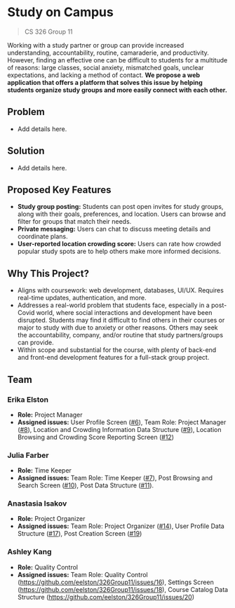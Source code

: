 # Study on Campus
> CS 326 Group 11

Working with a study partner or group can provide increased understanding, accountability, routine, camaraderie, and productivity. However, finding an effective one can be difficult to students for a multitude of reasons: large classes, social anxiety, mismatched goals, unclear expectations, and lacking a method of contact. **We propose a web application that offers a platform that solves this issue by helping students organize study groups and more easily connect with each other.**

## Problem 
- Add details here.

## Solution 
- Add details here.

## Proposed Key Features
- **Study group posting:** Students can post open invites for study groups, along with their goals, preferences, and location. Users can browse and filter for groups that match their needs.
- **Private messaging:** Users can chat to discuss meeting details and coordinate plans.
- **User-reported location crowding score:** Users can rate how crowded popular study spots are to help others make more informed decisions.

## Why This Project?
- Aligns with coursework: web development, databases, UI/UX. Requires real-time updates,  authentication, and more.
- Addresses a real-world problem that students face, especially in a post-Covid world, where social interactions and development have been disrupted. Students may find it difficult to find others in their courses or major to study with due to anxiety or other reasons. Others may seek the accountability, company, and/or routine that study partners/groups can provide.
- Within scope and substantial for the course, with plenty of back-end and front-end development features for a full-stack group project.

## Team
### Erika Elston
- **Role:** Project Manager
- **Assigned issues:** User Profile Screen ([#6](https://github.com/eelston/326Group11/issues/6)), Team Role: Project Manager ([#8](https://github.com/eelston/326Group11/issues/8)), Location and Crowding Information Data Structure ([#9](https://github.com/eelston/326Group11/issues/9)), Location Browsing and Crowding Score Reporting Screen ([#12](https://github.com/eelston/326Group11/issues/12))

### Julia Farber
- **Role:** Time Keeper 
- **Assigned issues:** Team Role: Time Keeper ([#7](https://github.com/eelston/326Group11/issues/7)), Post Browsing and Search Screen ([#10](https://github.com/eelston/326Group11/issues/10)), Post Data Structure ([#11](https://github.com/eelston/326Group11/issues/11)).

### Anastasia Isakov
- **Role:** Project Organizer
- **Assigned issues:**  Team Role: Project Organizer ([#14](https://github.com/eelston/326Group11/issues/14)), User Profile Data Structure ([#17](https://github.com/eelston/326Group11/issues/17)), Post Creation Screen ([#19](https://github.com/eelston/326Group11/issues/19))

### Ashley Kang
- **Role:** Quality Control
- **Assigned issues:** Team Role: Quality Control (https://github.com/eelston/326Group11/issues/16), Settings Screen (https://github.com/eelston/326Group11/issues/18), Course Catalog Data Structure (https://github.com/eelston/326Group11/issues/20)
